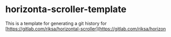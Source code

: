 # horizonta-scroller-template
This is a template for generating a git history for 
[https://gitlab.com/riksa/horizontal-scroller](https://gitlab.com/riksa/horizon